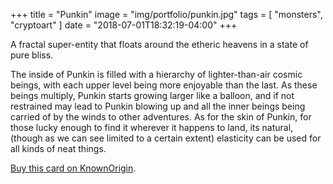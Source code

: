 +++
title = "Punkin"
image = "img/portfolio/punkin.jpg"
tags = [ "monsters", "cryptoart" ]
date = "2018-07-01T18:32:19-04:00"
+++

A fractal super-entity that floats around the etheric heavens in a state of pure bliss.

<!--more-->

The inside of Punkin is filled with a hierarchy of lighter-than-air cosmic beings, with each upper level being more enjoyable than the last. As these beings multiply, Punkin starts growing larger like a balloon, and if not restrained may lead to Punkin blowing up and all the inner beings being carried of by the winds to other adventures. As for the skin of Punkin, for those lucky enough to find it wherever it happens to land, its natural, (though as we can see limited to a certain extent) elasticity can be used for all kinds of neat things.

[Buy this card on KnownOrigin](https://dapp.knownorigin.io/artists-v2/0x39c040b50A13894e19DFbb0aF47ac9bade9926Da/editions/8500).
